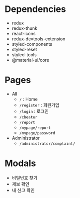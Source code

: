 # Dependencies

- redux
- redux-thunk
- react-icons
- redux-devtools-extension
- styled-components
- styled-reset
- styled-tools
- @material-ui/core

# Pages

- All
  - `/` : Home
  - `/register` : 회원가입
  - `/login` : 로그인
  - `/cheater`
  - `/report`
  - `/mypage/report`
  - `/mypage/password`
- Administrator
  - `/administrator/complaint/`

# Modals

- 비밀번호 찾기
- 제보 확인
- 내 신고 확인



